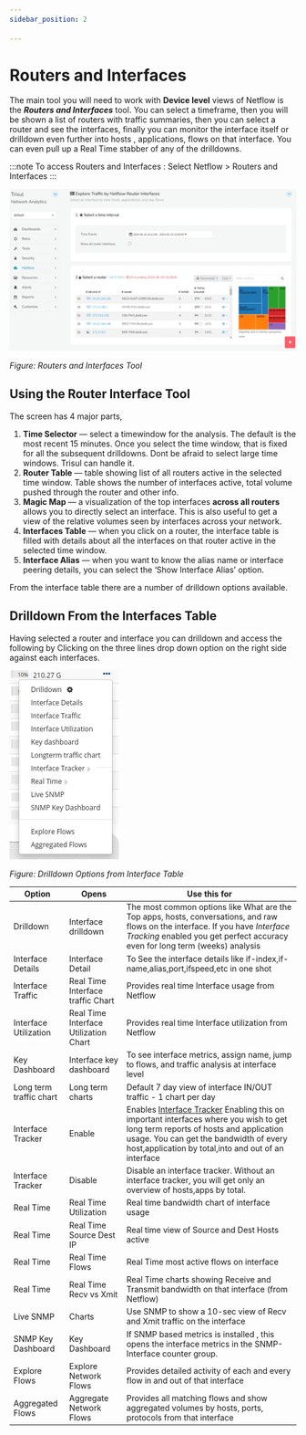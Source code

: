 ```yaml
---
sidebar_position: 2

---
```


# Routers and Interfaces

The main tool you will need to work with **Device level** views of
Netflow is the ***Routers and Interfaces*** tool. You can select a
timeframe, then you will be shown a list of routers with traffic
summaries, then you can select a router and see the interfaces, finally
you can monitor the interface itself or drilldown even further into
hosts , applications, flows on that interface. You can even pull up a
Real Time stabber of any of the drilldowns.

:::note
To access Routers and Interfaces : Select Netflow > Routers and Interfaces
:::


![](images/router_interface.png)

*Figure: Routers and Interfaces Tool*

## Using the Router Interface Tool

The screen has 4 major parts,

1. **Time Selector** — select a timewindow for the analysis. The
   default is the most recent 15 minutes. Once you select the time
   window, that is fixed for all the subsequent drilldowns. Dont be
   afraid to select large time windows. Trisul can handle it.
2. **Router Table** — table showing list of all routers active in the
   selected time window. Table shows the number of interfaces active,
   total volume pushed through the router and other info.
3. **Magic Map** — a visualization of the top interfaces **across all
   routers** allows you to directly select an interface. This is also
   useful to get a view of the relative volumes seen by interfaces
   across your network.
4. **Interfaces Table** — when you click on a router, the interface
   table is filled with details about all the interfaces on that router
   active in the selected time window.
5. **Interface Alias** — when you want to know the alias name or
   interface peering details, you can select the ‘Show Interface Alias’
   option.

From the interface table there are a number of drilldown options
available.

## Drilldown From the Interfaces Table

Having selected a router and interface you can drilldown and access the
following by Clicking on the three lines drop down option on the right side against each interfaces.

![](images/options.png)

*Figure: Drilldown Options from Interface Table*

| Option                  | Opens                                 | Use this for                                                                                                                                                                                                                                           |
| ----------------------- | ------------------------------------- | ------------------------------------------------------------------------------------------------------------------------------------------------------------------------------------------------------------------------------------------------------ |
| Drilldown               | Interface drilldown                   | The most common options like What are the Top apps, hosts, conversations, and raw flows on the interface. If you have *Interface Tracking* enabled you get perfect accuracy even for long term (weeks) analysis                                        |
| Interface Details       | Interface Detail                      | To See the interface details like if-index,if-name,alias,port,ifspeed,etc in one shot                                                                                                                                                                  |
| Interface Traffic       | Real Time Interface traffic Chart     | Provides real time Interface usage from Netflow                                                                                                                                                                                                        |
| Interface Utilization   | Real Time Interface Utilization Chart | Provides real time Interface utilization from Netflow                                                                                                                                                                                                  |
| Key Dashboard           | Interface key dashboard               | To see interface metrics, assign name, jump to flows, and traffic analysis at interface level                                                                                                                                                          |
| Long term traffic chart | Long term charts                      | Default 7 day view of interface IN/OUT traffic - 1 chart per day                                                                                                                                                                                       |
| Interface Tracker       | Enable                                | Enables [Interface Tracker](interface_tracker) Enabling this on important interfaces where you wish to get long term reports of hosts and application usage. You can get the bandwidth of every host,application by total,into and out of an interface |
| Interface Tracker       | Disable                               | Disable an interface tracker. Without an interface tracker, you will get only an overview of hosts,apps by total.                                                                                                                                      |
| Real Time               | Real Time Utilization                 | Real time bandwidth chart of interface usage                                                                                                                                                                                                           |
| Real Time               | Real Time Source Dest IP              | Real time view of Source and Dest Hosts active                                                                                                                                                                                                         |
| Real Time               | Real Time Flows                       | Real Time most active flows on interface                                                                                                                                                                                                               |
| Real Time               | Real Time Recv vs Xmit                | Real Time charts showing Receive and Transmit bandwidth on that interface (from Netflow)                                                                                                                                                               |
| Live SNMP               | Charts                                | Use SNMP to show a 10-sec view of Recv and Xmit traffic on the interface                                                                                                                                                                               |
| SNMP Key Dashboard      | Key Dashboard                         | If SNMP based metrics is installed , this opens the interface metrics in the SNMP-Interface counter group.                                                                                                                                             |
| Explore Flows           | Explore Network Flows                 | Provides detailed activity of each and every flow in and out of that interface                                                                                                                                                                         |
| Aggregated Flows        | Aggregate Network Flows               | Provides all matching flows and show aggregated volumes by hosts, ports, protocols from that interface                                                                                                                                                 |
